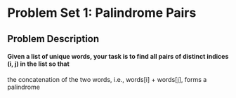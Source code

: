 # Problem Set 1: Palindrome Pairs
## Problem Description
#### Given a list of unique words, your task is to find all pairs of distinct indices (i, j) in the list so that
the concatenation of the two words, i.e., words[i] + words[j], forms a palindrome
